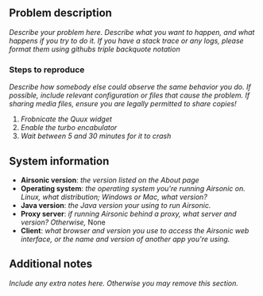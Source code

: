 <!--
Thanks for reporting a problem with Airsonic! Please complete all of the
following sections to make it easier to assist you.
-->

## Problem description

*Describe your problem here. Describe what you want to happen, and what happens
if you try to do it. If you have a stack trace or any logs, please format them using
githubs triple backquote notation*

### Steps to reproduce

*Describe how somebody else could observe the same behavior you do. If possible,
include relevant configuration or files that cause the problem. If sharing media
files, ensure you are legally permitted to share copies!*

1. *Frobnicate the Quux widget*
2. *Enable the turbo encabulator*
3. *Wait between 5 and 30 minutes for it to crash*

## System information

 * **Airsonic version**: *the version listed on the About page*
 * **Operating system**: *the operating system you're running Airsonic on.
   Linux, what distribution; Windows or Mac, what version?*
 * **Java version**: *the Java version your using to run Airsonic.*
 * **Proxy server**: *if running Airsonic behind a proxy, what server and
   version? Otherwise,* None
 * **Client**: *what browser and version you use to access the Airsonic web
   interface, or the name and version of another app you're using.*

## Additional notes

*Include any extra notes here. Otherwise you may remove this section.*
